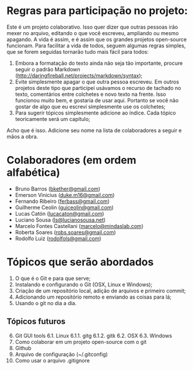 # Regras para participação no projeto:

Este é um projeto colaborativo. Isso quer dizer que outras pessoas irão mexer no arquivo, editando o que você escreveu, ampliando ou mesmo apagando. A vida é assim, e é assim que os grandes projetos open-source funcionam.
Para facilitar a vida de todos, seguem algumas regras simples, que se forem seguidas tornarão tudo mais fácil para todos:

1. Embora a formatação do texto ainda não seja tão importante, procure seguir o padrão Markdown (http://daringfireball.net/projects/markdown/syntax);
2. Evite simplesmente apagar o que outra pessoa escreveu. Em outros projetos deste tipo que participei usávamos o recurso de tachado no texto, comentários entre colchetes e novo texto na frente. Isso funcionou muito bem, e gostaria de usar aqui. Portanto se você não gostar de algo que eu escreví simplesmente use os colchetes;
3. Para sugerir tópicos simplesmente adicione ao índice. Cada tópico teoricamente será um capítulo;

Acho que é isso. Adicione seu nome na lista de colaboradores a seguir e mãos a obra.


# Colaboradores (em ordem alfabética)

* Bruno Barros (bkether@gmail.com)
* Emerson Vinicius (duke.m16@gmail.com)
* Fernando Ribeiro (ferbass@gmail.com)
* Guilherme Ceolin (guiceolin@gmail.com)
* Lucas Catón (lucacaton@gmail.com)
* Luciano Sousa (ls@lucianosousa.net)
* Marcelo Fontes Castellani (marcelo@mindaslab.com)
* Roberta Soares (robs.soares@gmail.com)
* Rodolfo Luiz (rodolfols@gmail.com)

# Tópicos que serão abordados

1. O que é o Git e para que serve;
2. Instalando e configurando o Git (OSX, Linux e Windows);
3. Criação de um repositório local, adição de arquivos e primeiro commit;
4. Adicionando um repositório remoto e enviando as coisas para lá;
5. Usando o git no dia a dia.

## Tópicos futuros

6. Git GUI tools
  6.1. Linux
      6.1.1. gitg
      6.1.2. gitk
  6.2. OSX
  6.3. Windows
7. Como colaborar em um projeto open-source com o git
8. Github
9. Arquivo de configuração (~/.gitconfig)
10. Como usar o arquivo .gitignore
